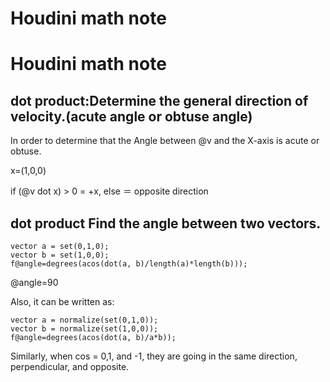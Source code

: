 # Houdini math note

# Houdini math note


dot product:Determine the general direction of velocity.(acute angle or obtuse angle)
---

In order to determine that the Angle between @v and the X-axis is acute or obtuse.

x=(1,0,0)

if (@v dot x) > 0 = +x, else ＝ opposite direction

dot product Find the angle between two vectors.
---
```
vector a = set(0,1,0);
vector b = set(1,0,0);
f@angle=degrees(acos(dot(a, b)/length(a)*length(b)));
```

@angle=90

Also, it can be written as:

```
vector a = normalize(set(0,1,0));
vector b = normalize(set(1,0,0));
f@angle=degrees(acos(dot(a, b)/a*b));
```

Similarly, when cos = 0,1, and -1, they are going in the same direction, perpendicular, and opposite.


